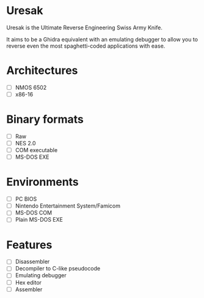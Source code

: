 Uresak
======

Uresak is the Ultimate Reverse Engineering Swiss Army Knife.

It aims to be a Ghidra equivalent with an emulating debugger to allow you to
reverse even the most spaghetti-coded applications with ease.

Architectures
=============
- [ ] NMOS 6502
- [ ] x86-16

Binary formats
==============
- [ ] Raw
- [ ] NES 2.0
- [ ] COM executable
- [ ] MS-DOS EXE

Environments
============
- [ ] PC BIOS
- [ ] Nintendo Entertainment System/Famicom
- [ ] MS-DOS COM
- [ ] Plain MS-DOS EXE

Features
========
- [ ] Disassembler
- [ ] Decompiler to C-like pseudocode
- [ ] Emulating debugger
- [ ] Hex editor
- [ ] Assembler